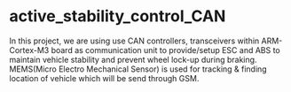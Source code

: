 # active_stability_control_CAN
In this project, we are using use CAN controllers, transceivers within ARM-Cortex-M3 board as communication unit to provide/setup ESC and ABS to maintain vehicle stability and prevent wheel lock-up during braking. MEMS(Micro Electro Mechanical Sensor) is used for tracking &amp; finding location of vehicle  which will be send through GSM.
